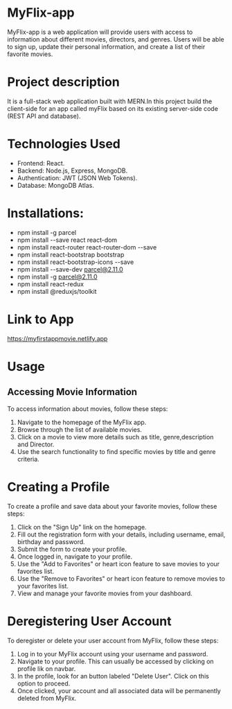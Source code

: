 # MyFlix-app

MyFlix-app is a web application will provide users with access to information about different
movies, directors, and genres. Users will be able to sign up, update their
personal information, and create a list of their favorite movies.

# Project description
It is a full-stack web application built with MERN.In this project build the client-side for an app called myFlix based on its
existing server-side code (REST API and database).

# Technologies Used
* Frontend: React.
* Backend: Node.js, Express, MongoDB.
* Authentication: JWT (JSON Web Tokens).
* Database: MongoDB Atlas.

# Installations:
* npm install -g parcel
* npm install --save react react-dom
* npm install react-router react-router-dom --save
* npm install react-bootstrap bootstrap
* npm install react-bootstrap-icons --save
* npm install --save-dev parcel@2.11.0
* npm install -g parcel@2.11.0
* npm install react-redux
* npm install @reduxjs/toolkit


# Link to App
https://myfirstappmovie.netlify.app

# Usage
##  Accessing Movie Information
To access information about movies, follow these steps:
1. Navigate to the homepage of the MyFlix app.
2. Browse through the list of available movies.
3. Click on a movie to view more details such as title, genre,description and Director.
4. Use the search functionality to find specific movies by title and genre criteria.

# Creating a Profile
To create a profile and save data about your favorite movies, follow these steps:
1. Click on the "Sign Up" link on the homepage.
2. Fill out the registration form with your details, including username, email, birthday and password.
3. Submit the form to create your profile.
4. Once logged in, navigate to your profile.
5. Use the "Add to Favorites"  or heart icon feature to save movies to your favorites list.
5. Use the "Remove to Favorites" or heart icon feature to remove movies to your favorites list.
6. View and manage your favorite movies from your dashboard.

# Deregistering User Account
To deregister or delete your user account from MyFlix, follow these steps:
1. Log in to your MyFlix account using your username and password.
2. Navigate to your profile. This can usually be accessed by clicking on profile lik on navbar.
3. In the profile, look for an button labeled "Delete User". Click on this option to proceed.
5. Once clicked, your account and all associated data will be permanently deleted from MyFlix. 







